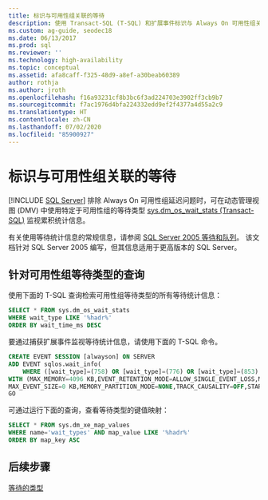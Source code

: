 ```yaml
---
title: 标识与可用性组关联的等待
description: 使用 Transact-SQL (T-SQL) 和扩展事件标识与 Always On 可用性组关联的等待。
ms.custom: ag-guide, seodec18
ms.date: 06/13/2017
ms.prod: sql
ms.reviewer: ''
ms.technology: high-availability
ms.topic: conceptual
ms.assetid: afa8caff-f325-48d9-a8ef-a30beab60389
author: rothja
ms.author: jroth
ms.openlocfilehash: f16a93231cf8b3bc6f3ad224703e3902ff3cb9b7
ms.sourcegitcommit: f7ac1976d4bfa224332edd9ef2f4377a4d55a2c9
ms.translationtype: HT
ms.contentlocale: zh-CN
ms.lasthandoff: 07/02/2020
ms.locfileid: "85900927"
---
```

# <a name="identify-waits-associated-with-availability-groups"></a>标识与可用性组关联的等待
[!INCLUDE [SQL Server](../../../includes/applies-to-version/sqlserver.md)]
  排除 Always On 可用性组延迟问题时，可在动态管理视图 (DMV) 中使用特定于可用性组的等待类型 [sys.dm_os_wait_stats (Transact-SQL)](~/relational-databases/system-dynamic-management-views/sys-dm-os-wait-stats-transact-sql.md) 监视累积统计信息。  
  
 有关使用等待统计信息的常规信息，请参阅 [SQL Server 2005 等待和队列](https://technet.microsoft.com/library/cc966413.aspx)。 该文档针对 SQL Server 2005 编写，但其信息适用于更高版本的 SQL Server。  
  
## <a name="query-for-availability-groups-wait-types"></a>针对可用性组等待类型的查询  
 使用下面的 T-SQL 查询检索可用性组等待类型的所有等待统计信息：  
  
```sql  
SELECT * FROM sys.dm_os_wait_stats   
WHERE wait_type LIKE '%hadr%'  
ORDER BY wait_time_ms DESC  
```  
  
 要通过捕获扩展事件监视等待统计信息，请使用下面的 T-SQL 命令。  
  
```sql
CREATE EVENT SESSION [alwayson] ON SERVER   
ADD EVENT sqlos.wait_info(  
    WHERE ([wait_type]=(758) OR [wait_type]=(776) OR [wait_type]=(853) OR [wait_type]=(833)))  
WITH (MAX_MEMORY=4096 KB,EVENT_RETENTION_MODE=ALLOW_SINGLE_EVENT_LOSS,MAX_DISPATCH_LATENCY=30 SECONDS,  
MAX_EVENT_SIZE=0 KB,MEMORY_PARTITION_MODE=NONE,TRACK_CAUSALITY=OFF,STARTUP_STATE=OFF)  
GO  
```  
  
 可通过运行下面的查询，查看等待类型的键值映射：  
  
```sql
SELECT * FROM sys.dm_xe_map_values   
WHERE name='wait_types' AND map_value LIKE '%hadr%'   
ORDER BY map_key ASC  
```  
  
## <a name="next-steps"></a>后续步骤  
 [等待的类型](~/relational-databases/system-dynamic-management-views/sys-dm-os-wait-stats-transact-sql.md#WaitTypes)  
  
  
